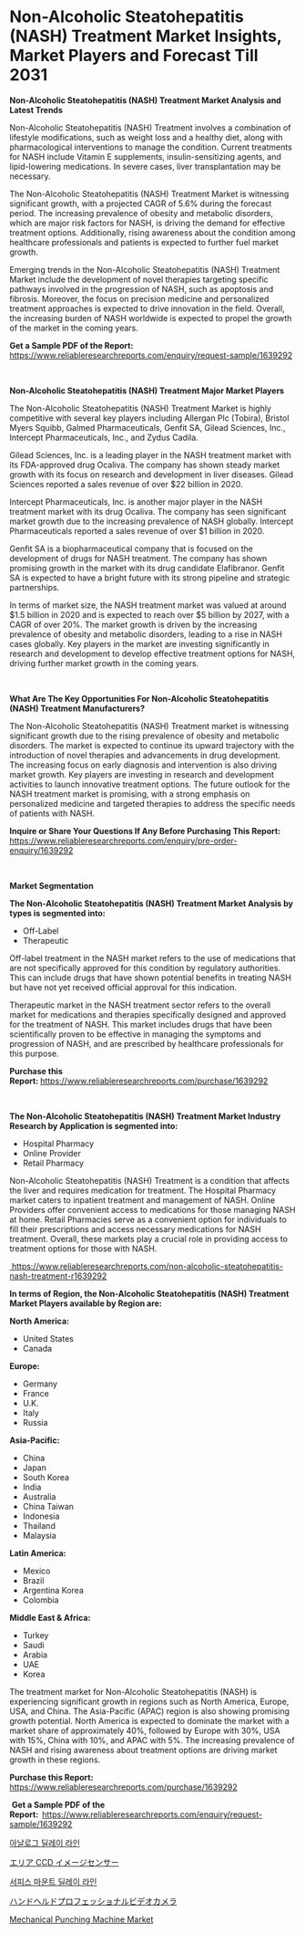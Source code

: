 <p><h1>Non-Alcoholic Steatohepatitis (NASH) Treatment Market Insights, Market Players and Forecast Till 2031</h1></p><p><strong>Non-Alcoholic Steatohepatitis (NASH) Treatment Market Analysis and Latest Trends</strong></p>
<p><p>Non-Alcoholic Steatohepatitis (NASH) Treatment involves a combination of lifestyle modifications, such as weight loss and a healthy diet, along with pharmacological interventions to manage the condition. Current treatments for NASH include Vitamin E supplements, insulin-sensitizing agents, and lipid-lowering medications. In severe cases, liver transplantation may be necessary.</p><p>The Non-Alcoholic Steatohepatitis (NASH) Treatment Market is witnessing significant growth, with a projected CAGR of 5.6% during the forecast period. The increasing prevalence of obesity and metabolic disorders, which are major risk factors for NASH, is driving the demand for effective treatment options. Additionally, rising awareness about the condition among healthcare professionals and patients is expected to further fuel market growth.</p><p>Emerging trends in the Non-Alcoholic Steatohepatitis (NASH) Treatment Market include the development of novel therapies targeting specific pathways involved in the progression of NASH, such as apoptosis and fibrosis. Moreover, the focus on precision medicine and personalized treatment approaches is expected to drive innovation in the field. Overall, the increasing burden of NASH worldwide is expected to propel the growth of the market in the coming years.</p></p>
<p><strong>Get a Sample PDF of the Report:&nbsp;</strong> <a href="https://www.reliableresearchreports.com/enquiry/request-sample/1639292">https://www.reliableresearchreports.com/enquiry/request-sample/1639292</a></p>
<p>&nbsp;</p>
<p><strong>Non-Alcoholic Steatohepatitis (NASH) Treatment Major Market Players</strong></p>
<p><p>The Non-Alcoholic Steatohepatitis (NASH) Treatment Market is highly competitive with several key players including Allergan Plc (Tobira), Bristol Myers Squibb, Galmed Pharmaceuticals, Genfit SA, Gilead Sciences, Inc., Intercept Pharmaceuticals, Inc., and Zydus Cadila. </p><p>Gilead Sciences, Inc. is a leading player in the NASH treatment market with its FDA-approved drug Ocaliva. The company has shown steady market growth with its focus on research and development in liver diseases. Gilead Sciences reported a sales revenue of over $22 billion in 2020.</p><p>Intercept Pharmaceuticals, Inc. is another major player in the NASH treatment market with its drug Ocaliva. The company has seen significant market growth due to the increasing prevalence of NASH globally. Intercept Pharmaceuticals reported a sales revenue of over $1 billion in 2020.</p><p>Genfit SA is a biopharmaceutical company that is focused on the development of drugs for NASH treatment. The company has shown promising growth in the market with its drug candidate Elafibranor. Genfit SA is expected to have a bright future with its strong pipeline and strategic partnerships.</p><p>In terms of market size, the NASH treatment market was valued at around $1.5 billion in 2020 and is expected to reach over $5 billion by 2027, with a CAGR of over 20%. The market growth is driven by the increasing prevalence of obesity and metabolic disorders, leading to a rise in NASH cases globally. Key players in the market are investing significantly in research and development to develop effective treatment options for NASH, driving further market growth in the coming years.</p></p>
<p>&nbsp;</p>
<p><strong>What Are The Key Opportunities For Non-Alcoholic Steatohepatitis (NASH) Treatment Manufacturers?</strong></p>
<p><p>The Non-Alcoholic Steatohepatitis (NASH) Treatment market is witnessing significant growth due to the rising prevalence of obesity and metabolic disorders. The market is expected to continue its upward trajectory with the introduction of novel therapies and advancements in drug development. The increasing focus on early diagnosis and intervention is also driving market growth. Key players are investing in research and development activities to launch innovative treatment options. The future outlook for the NASH treatment market is promising, with a strong emphasis on personalized medicine and targeted therapies to address the specific needs of patients with NASH.</p></p>
<p><strong>Inquire or Share Your Questions If Any Before Purchasing This Report:</strong> <a href="https://www.reliableresearchreports.com/enquiry/pre-order-enquiry/1639292">https://www.reliableresearchreports.com/enquiry/pre-order-enquiry/1639292</a></p>
<p>&nbsp;</p>
<p><strong>Market Segmentation</strong></p>
<p><strong>The Non-Alcoholic Steatohepatitis (NASH) Treatment Market Analysis by types is segmented into:</strong></p>
<p><ul><li>Off-Label</li><li>Therapeutic</li></ul></p>
<p><p>Off-label treatment in the NASH market refers to the use of medications that are not specifically approved for this condition by regulatory authorities. This can include drugs that have shown potential benefits in treating NASH but have not yet received official approval for this indication. </p><p>Therapeutic market in the NASH treatment sector refers to the overall market for medications and therapies specifically designed and approved for the treatment of NASH. This market includes drugs that have been scientifically proven to be effective in managing the symptoms and progression of NASH, and are prescribed by healthcare professionals for this purpose.</p></p>
<p><strong>Purchase this Report:&nbsp;</strong><a href="https://www.reliableresearchreports.com/purchase/1639292">https://www.reliableresearchreports.com/purchase/1639292</a></p>
<p>&nbsp;</p>
<p><strong>The Non-Alcoholic Steatohepatitis (NASH) Treatment Market Industry Research by Application is segmented into:</strong></p>
<p><ul><li>Hospital Pharmacy</li><li>Online Provider</li><li>Retail Pharmacy</li></ul></p>
<p><p>Non-Alcoholic Steatohepatitis (NASH) Treatment is a condition that affects the liver and requires medication for treatment. The Hospital Pharmacy market caters to inpatient treatment and management of NASH. Online Providers offer convenient access to medications for those managing NASH at home. Retail Pharmacies serve as a convenient option for individuals to fill their prescriptions and access necessary medications for NASH treatment. Overall, these markets play a crucial role in providing access to treatment options for those with NASH.</p></p>
<p><a href="https://www.reliableresearchreports.com/non-alcoholic-steatohepatitis-nash-treatment-r1639292">&nbsp;https://www.reliableresearchreports.com/non-alcoholic-steatohepatitis-nash-treatment-r1639292</a></p>
<p><strong>In terms of Region, the Non-Alcoholic Steatohepatitis (NASH) Treatment Market Players available by Region are:</strong></p>
<p>
    <p> <strong> North America: </strong>
        <ul>
            <li>United States</li>
            <li>Canada</li>
        </ul>
        </p> 
    <p> <strong> Europe: </strong>
        <ul>
            <li>Germany</li>
            <li>France</li>
            <li>U.K.</li>
            <li>Italy</li>
            <li>Russia</li>
        </ul>
        </p> 
    <p> <strong> Asia-Pacific: </strong>
        <ul>
            <li>China</li>
            <li>Japan</li>
            <li>South Korea</li>
            <li>India</li>
            <li>Australia</li>
            <li>China Taiwan</li>
            <li>Indonesia</li>
            <li>Thailand</li>
            <li>Malaysia</li>
        </ul>
        </p> 
    <p> <strong> Latin America: </strong>
        <ul>
            <li>Mexico</li>
            <li>Brazil</li>
            <li>Argentina Korea</li>
            <li>Colombia</li>
        </ul>
        </p> 
    <p> <strong> Middle East & Africa: </strong>
        <ul>
            <li>Turkey</li>
            <li>Saudi</li>
            <li>Arabia</li>
            <li>UAE</li>
            <li>Korea</li>
        </ul>
    </p>
    </p>
<p><p>The treatment market for Non-Alcoholic Steatohepatitis (NASH) is experiencing significant growth in regions such as North America, Europe, USA, and China. The Asia-Pacific (APAC) region is also showing promising growth potential. North America is expected to dominate the market with a market share of approximately 40%, followed by Europe with 30%, USA with 15%, China with 10%, and APAC with 5%. The increasing prevalence of NASH and rising awareness about treatment options are driving market growth in these regions.</p></p>
<p><strong>Purchase this Report: </strong><a href="https://www.reliableresearchreports.com/purchase/1639292">https://www.reliableresearchreports.com/purchase/1639292</a></p>
<p>&nbsp;<strong>Get a Sample PDF of the Report:&nbsp;&nbsp;</strong><a href="https://www.reliableresearchreports.com/enquiry/request-sample/1639292">https://www.reliableresearchreports.com/enquiry/request-sample/1639292</a></p>
<p><strong></strong></p>
<p><p><a href="https://github.com/DavidCarter19662022/Market-Research-Report-List-1/blob/main/1622208179620.md">아날로그 딜레이 라인</a></p><p><a href="https://github.com/reliezer65/Market-Research-Report-List-2/blob/main/8169232166438.md">エリア CCD イメージセンサー</a></p><p><a href="https://github.com/bossladyaries0/Market-Research-Report-List-1/blob/main/2550318179619.md">서피스 마운트 딜레이 라인</a></p><p><a href="https://github.com/RodHoppe07/Market-Research-Report-List-2/blob/main/4620088166437.md">ハンドヘルドプロフェッショナルビデオカメラ</a></p><p><a href="https://github.com/RickHolmes3/Market-Research-Report-List-5/blob/main/mechanical-punching-machine-market.md">Mechanical Punching Machine Market</a></p></p>